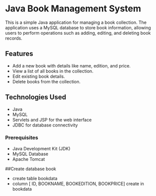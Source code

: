 # Java Book Management System

This is a simple Java application for managing a book collection. The application uses a MySQL database to store book information, allowing users to perform operations such as adding, editing, and deleting book records.

## Features

- Add a new book with details like name, edition, and price.
- View a list of all books in the collection.
- Edit existing book details.
- Delete books from the collection.

## Technologies Used

- Java
- MySQL
- Servlets and JSP for the web interface
- JDBC for database connectivity

### Prerequisites

- Java Development Kit (JDK)
- MySQL Database
- Apache Tomcat

##Create database book

- create table bookdata
- column [ ID, BOOKNAME, BOOKEDITION, BOOKPRICE] create in bookdata
